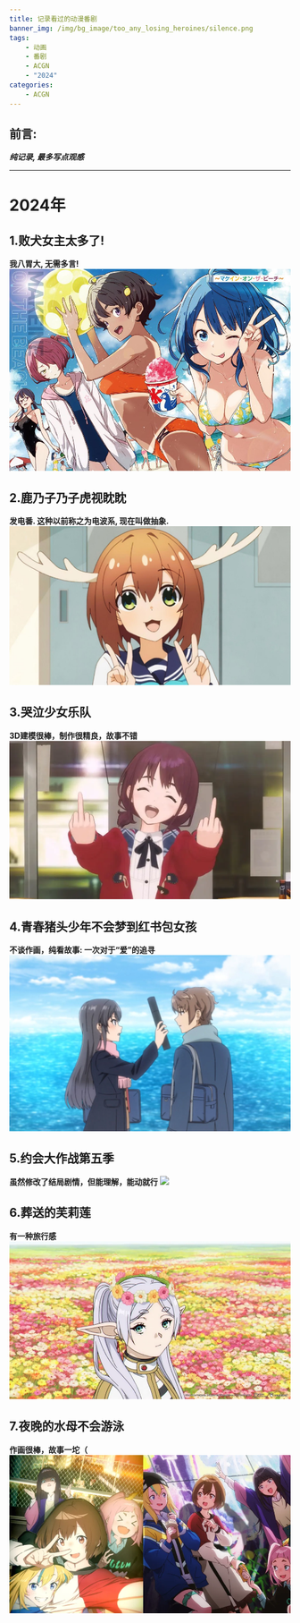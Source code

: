 ```yaml
---
title: 记录看过的动漫番剧
banner_img: /img/bg_image/too_any_losing_heroines/silence.png
tags: 
    - 动画
    - 番剧
    - ACGN
    - "2024"
categories: 
    - ACGN
---
```


## 前言:
***纯记录, 最多写点观感***

***

# 2024年
## 1.败犬女主太多了!
**我八胃大, 无需多言!**
![](https://raw.githubusercontent.com/HarmonyTou/harmonytou.github.io/main/source/img/animepic/too_any_losing_heroines.jpg)

## 2.鹿乃子乃子虎视眈眈
**发电番. 这种以前称之为电波系, 现在叫做抽象.**
![](https://raw.githubusercontent.com/HarmonyTou/harmonytou.github.io/main/source/img/animepic/my_deer_friend_nokotan.png)

## 3.哭泣少女乐队
**3D建模很棒，制作很精良，故事不错**
![](https://raw.githubusercontent.com/HarmonyTou/harmonytou.github.io/main/source/img/animepic/girls_band_cry.png)

## 4.青春猪头少年不会梦到红书包女孩
**不谈作画，纯看故事: 一次对于“爱”的追寻**
![](https://raw.githubusercontent.com/HarmonyTou/harmonytou.github.io/main/source/img/animepic/rascal_does_not_dream_of_a_knapsack_kid.jpg)

## 5.约会大作战第五季
**虽然修改了结局剧情，但能理解，能动就行**
![](https://raw.githubusercontent.com/HarmonyTou/harmonytou.github.io/main/source/img/animepic/date_a_live_5.png)

## 6.葬送的芙莉莲
**有一种旅行感**
![](https://raw.githubusercontent.com/HarmonyTou/harmonytou.github.io/main/source/img/animepic/frieren_beyond_journey's_end.png)

## 7.夜晚的水母不会游泳
**作画很棒，故事一坨（**
![](https://raw.githubusercontent.com/HarmonyTou/harmonytou.github.io/main/source/img/animepic/jellyfish_can't_swim_in_the_night.png)
